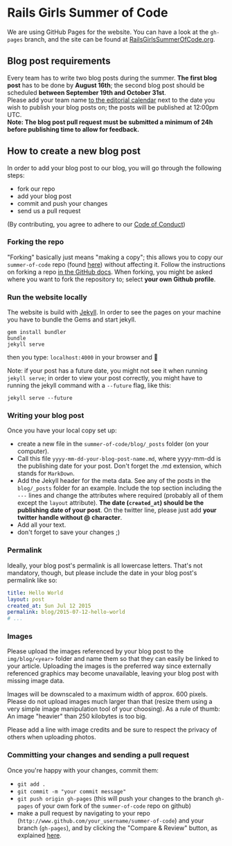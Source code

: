 # Rails Girls Summer of Code

We are using GitHub Pages for the website. You can have a look at the `gh-pages` branch, and the site can be found at [RailsGirlsSummerOfCode.org](http://railsgirlssummerofcode.org).

## Blog post requirements

Every team has to write two blog posts during the summer. **The first blog post** has to be done by **August 16th**; the second blog post should be scheduled **between September 19th and October 31st**.  
Please add your team name [to the editorial calendar](https://docs.google.com/spreadsheets/d/1sDqiNdSZLrwcAkH468E-FkyZ2VtC-5SwqBlraWPiqJU/) next to the date you wish to publish your blog posts on; the posts will be published at 12:00pm UTC.  
**Note: The blog post pull request must be submitted a minimum of 24h before publishing time to allow for feedback.**   

## How to create a new blog post

In order to add your blog post to our blog, you will go through the following steps:

- fork our repo
- add your blog post
- commit and push your changes
- send us a pull request

(By contributing, you agree to adhere to our [Code of Conduct](https://github.com/rails-girls-summer-of-code/summer-of-code/blob/master/CODE_OF_CONDUCT.md))

### Forking the repo

"Forking" basically just means "making a copy"; this allows you to copy our `summer-of-code` repo (found [here](https://github.com/rails-girls-summer-of-code/summer-of-code)) without affecting it. Follow the instructions on forking a repo [in the GitHub docs](https://help.github.com/articles/fork-a-repo/). When forking, you might be asked where you want to fork the repository to; select **your own Github profile**.

### Run the website locally

The website is build with [Jekyll](https://jekyllrb.com/). In order to see the pages on your machine you have to bundle the Gems and start jekyll.

```
gem install bundler
bundle
jekyll serve
```

then you type:  ```localhost:4000``` in your browser and :tada:  

Note: if your post has a future date, you might not see it when running `jekyll serve`; in order to view your post correctly, you might have to running the jekyll command with a `--future` flag, like this:  

```
jekyll serve --future
```


### Writing your blog post

Once you have your local copy set up:

- create a new file in the `summer-of-code/blog/_posts` folder (on your computer).
- Call this file `yyyy-mm-dd-your-blog-post-name.md`, where yyyy-mm-dd is the publishing date for your post. Don't forget the .md extension, which stands for `MarkDown`.
- Add the Jekyll header for the meta data. See any of the posts in the `blog/_posts` folder for an example. Include the top section including the `---` lines and change the attributes where required (probably all of them except the `layout` attribute). **The date (`created_at`) should be the publishing date of your post**. On the twitter line, please just add **your twitter handle without @ character**.
- Add all your text.
- don't forget to save your changes ;)

### Permalink

Ideally, your blog post's permalink is all lowercase letters. That's not mandatory, though, but please include the date in your blog post's permalink like so:

```yaml
title: Hello World
layout: post
created_at: Sun Jul 12 2015
permalink: blog/2015-07-12-hello-world
# ...
```

### Images

Please upload the images referenced by your blog post to the `img/blog/<year>`
folder and name them so that they can easily be linked to your article.
Uploading the images is the preferred way since externally referenced graphics
may become unavailable, leaving your blog post with missing image data.

Images will be downscaled to a maximum width of approx. 600 pixels. Please do
not upload images much larger than that (resize them using a very simple image
manipulation tool of your choosing). As a rule of thumb: An image "heavier"
than 250 kilobytes is too big.

Please add a line with image credits and be sure to respect the privacy of others
when uploading photos.

### Committing your changes and sending a pull request

Once you're happy with your changes, commit them:

- `git add .`
- `git commit -m "your commit message"`
- `git push origin gh-pages` (this will push your changes to the branch `gh-pages` of your own fork of the `summer-of-code` repo on github)
- make a pull request by navigating to your repo (`http://www.github.com/your_username/summer-of-code`) and your branch (`gh-pages`), and by clicking the "Compare & Review" button, as explained [here](https://help.github.com/articles/using-pull-requests/).
